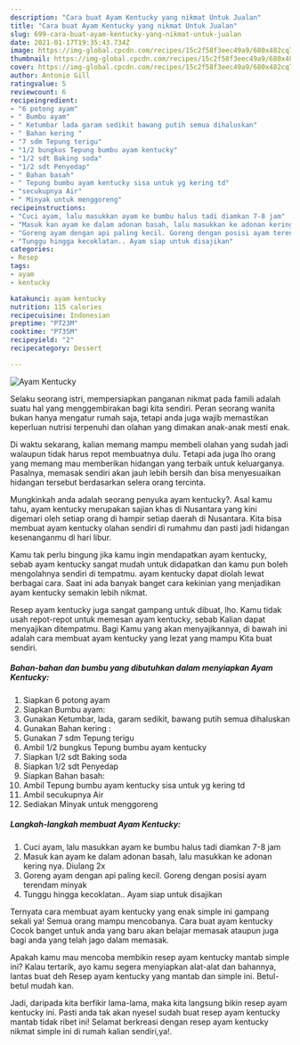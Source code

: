 ```yaml
---
description: "Cara buat Ayam Kentucky yang nikmat Untuk Jualan"
title: "Cara buat Ayam Kentucky yang nikmat Untuk Jualan"
slug: 699-cara-buat-ayam-kentucky-yang-nikmat-untuk-jualan
date: 2021-01-17T19:35:43.734Z
image: https://img-global.cpcdn.com/recipes/15c2f58f3eec49a9/680x482cq70/ayam-kentucky-foto-resep-utama.jpg
thumbnail: https://img-global.cpcdn.com/recipes/15c2f58f3eec49a9/680x482cq70/ayam-kentucky-foto-resep-utama.jpg
cover: https://img-global.cpcdn.com/recipes/15c2f58f3eec49a9/680x482cq70/ayam-kentucky-foto-resep-utama.jpg
author: Antonio Gill
ratingvalue: 5
reviewcount: 6
recipeingredient:
- "6 potong ayam"
- " Bumbu ayam"
- " Ketumbar lada garam sedikit bawang putih semua dihaluskan"
- " Bahan kering "
- "7 sdm Tepung terigu"
- "1/2 bungkus Tepung bumbu ayam kentucky"
- "1/2 sdt Baking soda"
- "1/2 sdt Penyedap"
- " Bahan basah"
- " Tepung bumbu ayam kentucky sisa untuk yg kering td"
- "secukupnya Air"
- " Minyak untuk menggoreng"
recipeinstructions:
- "Cuci ayam, lalu masukkan ayam ke bumbu halus tadi diamkan 7-8 jam"
- "Masuk kan ayam ke dalam adonan basah, lalu masukkan ke adonan kering nya. Diulang 2x"
- "Goreng ayam dengan api paling kecil. Goreng dengan posisi ayam terendam minyak"
- "Tunggu hingga kecoklatan.. Ayam siap untuk disajikan"
categories:
- Resep
tags:
- ayam
- kentucky

katakunci: ayam kentucky 
nutrition: 115 calories
recipecuisine: Indonesian
preptime: "PT23M"
cooktime: "PT35M"
recipeyield: "2"
recipecategory: Dessert

---
```



![Ayam Kentucky](https://img-global.cpcdn.com/recipes/15c2f58f3eec49a9/680x482cq70/ayam-kentucky-foto-resep-utama.jpg)

Selaku seorang istri, mempersiapkan panganan nikmat pada famili adalah suatu hal yang menggembirakan bagi kita sendiri. Peran seorang  wanita bukan hanya mengatur rumah saja, tetapi anda juga wajib memastikan keperluan nutrisi terpenuhi dan olahan yang dimakan anak-anak mesti enak.

Di waktu  sekarang, kalian memang mampu membeli olahan yang sudah jadi walaupun tidak harus repot membuatnya dulu. Tetapi ada juga lho orang yang memang mau memberikan hidangan yang terbaik untuk keluarganya. Pasalnya, memasak sendiri akan jauh lebih bersih dan bisa menyesuaikan hidangan tersebut berdasarkan selera orang tercinta. 



Mungkinkah anda adalah seorang penyuka ayam kentucky?. Asal kamu tahu, ayam kentucky merupakan sajian khas di Nusantara yang kini digemari oleh setiap orang di hampir setiap daerah di Nusantara. Kita bisa membuat ayam kentucky olahan sendiri di rumahmu dan pasti jadi hidangan kesenanganmu di hari libur.

Kamu tak perlu bingung jika kamu ingin mendapatkan ayam kentucky, sebab ayam kentucky sangat mudah untuk didapatkan dan kamu pun boleh mengolahnya sendiri di tempatmu. ayam kentucky dapat diolah lewat berbagai cara. Saat ini ada banyak banget cara kekinian yang menjadikan ayam kentucky semakin lebih nikmat.

Resep ayam kentucky juga sangat gampang untuk dibuat, lho. Kamu tidak usah repot-repot untuk memesan ayam kentucky, sebab Kalian dapat menyajikan ditempatmu. Bagi Kamu yang akan menyajikannya, di bawah ini adalah cara membuat ayam kentucky yang lezat yang mampu Kita buat sendiri.

<!--inarticleads1-->

##### Bahan-bahan dan bumbu yang dibutuhkan dalam menyiapkan Ayam Kentucky:

1. Siapkan 6 potong ayam
1. Siapkan  Bumbu ayam:
1. Gunakan  Ketumbar, lada, garam sedikit, bawang putih semua dihaluskan
1. Gunakan  Bahan kering :
1. Gunakan 7 sdm Tepung terigu
1. Ambil 1/2 bungkus Tepung bumbu ayam kentucky
1. Siapkan 1/2 sdt Baking soda
1. Siapkan 1/2 sdt Penyedap
1. Siapkan  Bahan basah:
1. Ambil  Tepung bumbu ayam kentucky sisa untuk yg kering td
1. Ambil secukupnya Air
1. Sediakan  Minyak untuk menggoreng




<!--inarticleads2-->

##### Langkah-langkah membuat Ayam Kentucky:

1. Cuci ayam, lalu masukkan ayam ke bumbu halus tadi diamkan 7-8 jam
1. Masuk kan ayam ke dalam adonan basah, lalu masukkan ke adonan kering nya. Diulang 2x
1. Goreng ayam dengan api paling kecil. Goreng dengan posisi ayam terendam minyak
1. Tunggu hingga kecoklatan.. Ayam siap untuk disajikan




Ternyata cara membuat ayam kentucky yang enak simple ini gampang sekali ya! Semua orang mampu mencobanya. Cara buat ayam kentucky Cocok banget untuk anda yang baru akan belajar memasak ataupun juga bagi anda yang telah jago dalam memasak.

Apakah kamu mau mencoba membikin resep ayam kentucky mantab simple ini? Kalau tertarik, ayo kamu segera menyiapkan alat-alat dan bahannya, lantas buat deh Resep ayam kentucky yang mantab dan simple ini. Betul-betul mudah kan. 

Jadi, daripada kita berfikir lama-lama, maka kita langsung bikin resep ayam kentucky ini. Pasti anda tak akan nyesel sudah buat resep ayam kentucky mantab tidak ribet ini! Selamat berkreasi dengan resep ayam kentucky nikmat simple ini di rumah kalian sendiri,ya!.

